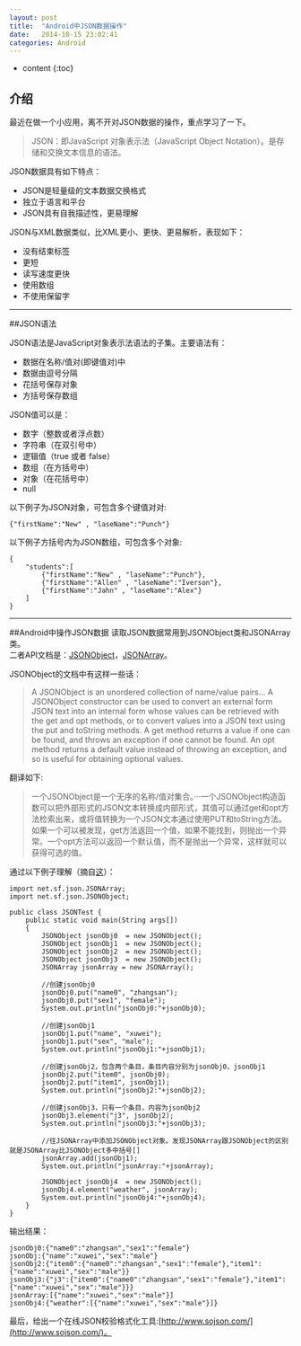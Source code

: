 ```yaml
---
layout: post
title:  "Android中JSON数据操作"
date:   2014-10-15 23:02:41
categories: Android
---
```


* content
{:toc}

## 介绍
最近在做一个小应用，离不开对JSON数据的操作，重点学习了一下。

>JSON：即JavaScript 对象表示法（JavaScript Object Notation）。是存储和交换文本信息的语法。

JSON数据具有如下特点：  
* JSON是轻量级的文本数据交换格式  
* 独立于语言和平台    
* JSON具有自我描述性，更易理解    

JSON与XML数据类似，比XML更小、更快、更易解析，表现如下：  
* 没有结束标签  
* 更短  
* 读写速度更快  
* 使用数组  
* 不使用保留字  

---

##JSON语法

JSON语法是JavaScript对象表示法语法的子集。主要语法有：  
* 数据在名称/值对(即键值对)中  
* 数据由逗号分隔  
* 花括号保存对象  
* 方括号保存数组  

JSON值可以是：
* 数字（整数或者浮点数）  
* 字符串（在双引号中）  
* 逻辑值（true 或者 false）  
* 数组（在方括号中）  
* 对象（在花括号中）  
* null

以下例子为JSON对象，可包含多个键值对对:  

    {"firstName":"New" , "laseName":"Punch"}

以下例子方括号内为JSON数组，可包含多个对象:

    {
    	"students":[ 
    		{"firstName":"New" , "laseName":"Punch"},
    		{"firstName":"Allen" , "laseName":"Iverson"},
    		{"firstName":"Jahn" , "laseName":"Alex"}
    	]
    }

---

##Android中操作JSON数据
读取JSON数据常用到JSONObject类和JSONArray类。  
二者API文档是：[JSONObject](http://json.org/javadoc/org/json/JSONObject.html)，[JSONArray](http://json.org/javadoc/org/json/JSONArray.html)。

JSONObject的文档中有这样一些话：

>A JSONObject is an unordered collection of name/value pairs... A JSONObject constructor can be used to convert an external form JSON text into an internal form whose values can be retrieved with the get and opt methods, or to convert values into a JSON text using the put and toString methods. A get method returns a value if one can be found, and throws an exception if one cannot be found. An opt method returns a default value instead of throwing an exception, and so is useful for obtaining optional values.

翻译如下:

>一个JSONObject是一个无序的名称/值对集合。···一个JSONObject构造函数可以把外部形式的JSON文本转换成内部形式，其值可以通过get和opt方法检索出来，或将值转换为一个JSON文本通过使用PUT和toString方法。如果一个可以被发现，get方法返回一个值，如果不能找到，则抛出一个异常。一个opt方法可以返回一个默认值，而不是抛出一个异常，这样就可以获得可选的值。

通过以下例子理解（摘自[这](http://www.cnblogs.com/xwdreamer/archive/2011/12/16/2296904.html)）：

	
	import net.sf.json.JSONArray;
	import net.sf.json.JSONObject;
	
	public class JSONTest {
	    public static void main(String args[])
	    {
	        JSONObject jsonObj0  = new JSONObject();
	        JSONObject jsonObj1  = new JSONObject();
	        JSONObject jsonObj2  = new JSONObject();
	        JSONObject jsonObj3  = new JSONObject();
	        JSONArray jsonArray = new JSONArray();
	        
	        //创建jsonObj0
	        jsonObj0.put("name0", "zhangsan");
	        jsonObj0.put("sex1", "female");
	        System.out.println("jsonObj0:"+jsonObj0);
	        
	        //创建jsonObj1
	        jsonObj1.put("name", "xuwei");
	        jsonObj1.put("sex", "male");
	        System.out.println("jsonObj1:"+jsonObj1);
	    
	        //创建jsonObj2，包含两个条目，条目内容分别为jsonObj0，jsonObj1
	        jsonObj2.put("item0", jsonObj0);
	        jsonObj2.put("item1", jsonObj1);
	        System.out.println("jsonObj2:"+jsonObj2);
	        
	        //创建jsonObj3，只有一个条目，内容为jsonObj2
	        jsonObj3.element("j3", jsonObj2);
	        System.out.println("jsonObj3:"+jsonObj3);
	    
	        //往JSONArray中添加JSONObject对象。发现JSONArray跟JSONObject的区别就是JSONArray比JSONObject多中括号[]
	        jsonArray.add(jsonObj1);
	        System.out.println("jsonArray:"+jsonArray);
	        
	        JSONObject jsonObj4  = new JSONObject();
	        jsonObj4.element("weather", jsonArray);
	        System.out.println("jsonObj4:"+jsonObj4);
	    }
	}

输出结果：  

    jsonObj0:{"name0":"zhangsan","sex1":"female"}
    jsonObj:{"name":"xuwei","sex":"male"}
    jsonObj2:{"item0":{"name0":"zhangsan","sex1":"female"},"item1":{"name":"xuwei","sex":"male"}}
    jsonObj3:{"j3":{"item0":{"name0":"zhangsan","sex1":"female"},"item1":{"name":"xuwei","sex":"male"}}}
    jsonArray:[{"name":"xuwei","sex":"male"}]
    jsonObj4:{"weather":[{"name":"xuwei","sex":"male"}]}

最后，给出一个在线JSON校验格式化工具:[http://www.sojson.com/](http://www.sojson.com/)。